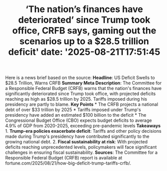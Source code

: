 ﻿---
title: "‘The nation’s finances have deteriorated’ since Trump took office, CRFB says, gaming out the scenarios up to a $28.5 trillion deficit'
date: '2025-08-21T17:51:45"
category: "Markets"
summary: ""
slug: "the nations finances have deteriorated since trump took offi"
source_urls:
  - "https://fortune.com/2025/08/21/how-big-deficit-trump-tariffs-crfb/"
seo:
  title: "‘The nation’s finances have deteriorated’ since Trump took office, CRFB says, gaming out the scenarios up to a $28.5 trillion deficit | Hash n Hedge'
  description: '"
  keywords: ["news", "markets", "brief"]
---
Here is a news brief based on the source:  **Headline**: US Deficit Swells to $28.5 Trillion, Warns CRFB  **Summary Meta Description**: The Committee for a Responsible Federal Budget (CRFB) warns that the nation's finances have significantly deteriorated since Trump took office, with projected deficits reaching as high as $28.5 trillion by 2025. Tariffs imposed during his presidency are partly to blame.  **Key Points**  * The CRFB projects a national debt of over $33 trillion by 2025 * Tariffs imposed under Trump's presidency have added an estimated $100 billion to the deficit * The Congressional Budget Office (CBO) expects budget deficits to average 4.9% of GDP from 2020-2025, exceeding pre-pandemic levels  **Takeaways**  1. **Trump-era policies exacerbate deficit**: Tariffs and other policy decisions made during Trump's presidency have contributed significantly to the growing national debt. 2. **Fiscal sustainability at risk**: With projected deficits reaching unprecedented levels, policymakers will face significant challenges in ensuring fiscal sustainability.  **Sources**: The Committee for a Responsible Federal Budget (CRFB) report is available at fortune.com/2025/08/21/how-big-deficit-trump-tariffs-crfb/. 
